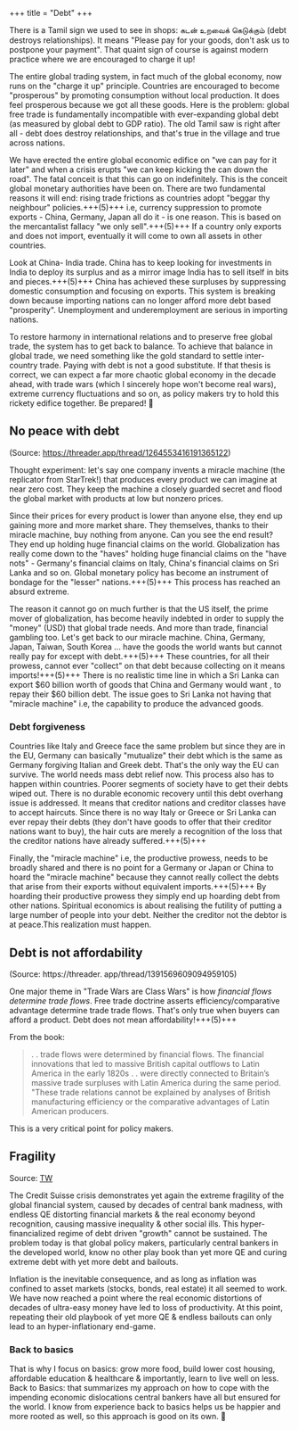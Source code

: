 +++
title = "Debt"
+++

There is a Tamil sign we used to see in shops: கடன் உறவைக் கெடுக்கும் (debt destroys relationships). It means "Please pay for your goods, don't ask us to postpone your payment". That quaint sign of course is against modern practice where we are encouraged to charge it up!

The entire global trading system, in fact much of the global economy, now runs on the "charge it up" principle. Countries are encouraged to become "prosperous" by promoting consumption without local production. It does feel prosperous because we got all these goods. Here is the problem: global free trade is fundamentally incompatible with ever-expanding global debt (as measured by global debt to GDP ratio). The old Tamil saw is right after all - debt does destroy relationships, and that's true in the village and true across nations.

We have erected the entire global economic edifice on "we can pay for it later" and when a crisis erupts "we can keep kicking the can down the road". The fatal conceit is that this can go on indefinitely. This is the conceit global monetary authorities have been on. There are two fundamental reasons it will end: rising trade frictions as countries adopt "beggar thy neighbour" policies.+++(5)+++ i.e, currency suppression to promote exports - China, Germany, Japan all do it - is one reason. This is based on the mercantalist fallacy "we only sell".+++(5)+++ If a country only exports and does not import, eventually it will come to own all assets in other countries. 

Look at China- India trade. China has to keep looking for investments in India to deploy its surplus and as a mirror image India has to sell itself in bits and pieces.+++(5)+++ China has achieved these surpluses by suppressing domestic consumption and focusing on exports. This system is breaking down because importing nations can no longer afford more debt based "prosperity". Unemployment and underemployment are serious in importing nations.

To restore harmony in international relations and to preserve free global trade, the system has to get back to balance. To achieve that balance in global trade, we need something like the gold standard to settle inter-country trade. Paying with debt is not a good substitute. If that thesis is correct, we can expect a far more chaotic global economy in the decade ahead, with trade wars (which I sincerely hope won't become real wars), extreme currency fluctuations and so on, as policy makers try to hold this rickety edifice together. Be prepared! 🙏

## No peace with debt
(Source: https://threader.app/thread/1264553416191365122)

Thought experiment: let's say one company invents a miracle machine (the replicator from StarTrek!) that produces every product we can imagine at near zero cost. They keep the machine a closely guarded secret and flood the global market with products at low but nonzero prices.

Since their prices for every product is lower than anyone else, they end up gaining more and more market share. They themselves, thanks to their miracle machine, buy nothing from anyone. Can you see the end result? They end up holding huge financial claims on the world. Globalization has really come down to the "haves" holding huge financial claims on the "have nots" - Germany's financial claims on Italy, China's financial claims on Sri Lanka and so on. Global monetary policy has become an instrument of bondage for the "lesser" nations.+++(5)+++ This process has reached an absurd extreme. 

The reason it cannot go on much further is that the US itself, the prime mover of globalization, has become heavily indebted in order to supply the "money" (USD) that global trade needs. And more than trade, financial gambling too. Let's get back to our miracle machine. China, Germany, Japan, Taiwan, South Korea ... have the goods the world wants but cannot really pay for except with debt.+++(5)+++ These countries, for all their prowess, cannot ever "collect" on that debt because collecting on it means imports!+++(5)+++ There is no realistic time line in which a Sri Lanka can export $60 billion worth of goods that China and Germany would want , to repay their $60 billion debt. The issue goes to Sri Lanka not having that "miracle machine" i.e, the capability to produce the advanced goods.

### Debt forgiveness
Countries like Italy and Greece face the same problem but since they are in the EU, Germany can basically "mutualize" their debt which is the same as Germany forgiving Italian and Greek debt. That's the only way the EU can survive. The world needs mass debt relief now. This process also has to happen within countries. Poorer segments of society have to get their debts wiped out. There is no durable economic recovery until this debt overhang issue is addressed. It means that creditor nations and creditor classes have to accept haircuts. Since there is no way Italy or Greece or Sri Lanka can ever repay their debts (they don't have goods to offer that their creditor nations want to buy), the hair cuts are merely a recognition of the loss that the creditor nations have already suffered.+++(5)+++ 

Finally, the "miracle machine" i.e, the productive prowess, needs to be broadly shared and there is no point for a Germany or Japan or China to hoard the "miracle machine" because they cannot really collect the debts that arise from their exports without equivalent imports.+++(5)+++ By hoarding their productive prowess they simply end up hoarding debt from other nations. Spiritual economics is about realising the futility of putting a large number of people into your debt. Neither the creditor not the debtor is at peace.This realization must happen. 

## Debt is not affordability
(Source: https://threader. app/thread/1391569609094959105)

One major theme in "Trade Wars are Class Wars" is how *financial flows determine trade flows*. Free trade doctrine asserts efficiency/comparative advantage determine trade trade flows.  That's only true when buyers can afford a product.  Debt does not mean affordability!+++(5)+++ 

From the book:

> . . trade flows were determined by financial flows.  The financial innovations that led to massive British capital outflows to Latin America in the early 1820s . . were directly connected to Britain’s massive trade surpluses with Latin America during the same period. "These trade relations cannot be explained by analyses of British manufacturing efficiency or the comparative advantages of Latin American producers. 

This is a very critical point for policy makers. 


## Fragility

Source: [TW](https://threadreaderapp.com/thread/1636172176276455424.html)

The Credit Suisse crisis demonstrates yet again the extreme fragility of the global financial system, caused by decades of central bank madness, with endless QE distorting financial markets & the real economy beyond recognition, causing massive inequality & other social ills. This hyper-financialized regime of debt driven "growth" cannot be sustained. The problem today is that global policy makers, particularly central bankers in the developed world, know no other play book than yet more QE and curing extreme debt with yet more debt and bailouts.

Inflation is the inevitable consequence, and as long as inflation was confined to asset markets (stocks, bonds, real estate) it all seemed to work. We have now reached a point where the real economic distortions of decades of ultra-easy money have led to loss of productivity. At this point, repeating their old playbook of yet more QE & endless bailouts can only lead to an hyper-inflationary end-game. 

### Back to basics
That is why I focus on basics: grow more food, build lower cost housing, affordable education & healthcare & importantly, learn to live well on less. Back to Basics: that summarizes my approach on how to cope with the impending economic dislocations central bankers have all but ensured for the world. I know from experience back to basics helps us be happier and more rooted as well, so this approach is good on its own. 🙏

